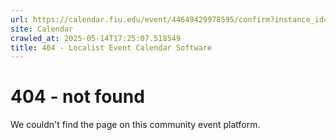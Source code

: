 ```yaml
---
url: https://calendar.fiu.edu/event/44649429978595/confirm?instance_id=49409518862527&return=https%3A%2F%2Fcalendar.fiu.edu%2F
site: Calendar
crawled_at: 2025-05-14T17:25:07.518549
title: 404 - Localist Event Calendar Software
---
```


# 404 - not found
We couldn't find the page on this community event platform.
